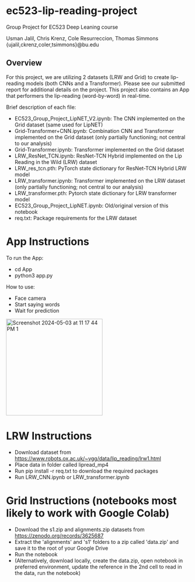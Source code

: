 # ec523-lip-reading-project
Group Project for EC523 Deep Leaning course

Usman Jalil, Chris Krenz, Cole Resurreccion, Thomas Simmons
{ujalil,ckrenz,coler,tsimmons}@bu.edu


## Overview

For this project, we are utilizing 2 datasets (LRW and Grid) to create lip-reading models (both CNNs and a Transformer).  Please see our submitted report for additional details on the project.  This project also contains an App that performers the lip-reading (word-by-word) in real-time.

Brief description of each file: 
 - EC523_Group_Project_LipNET_V2.ipynb: The CNN implemented on the Grid dataset (same used for LipNET)
 - Grid-Transformer+CNN.ipynb: Combination CNN and Transformer implemented on the Grid dataset (only partially functioning; not central to our analysis)
 - Grid-Transformer.ipynb: Transformer implemented on the Grid dataset
 - LRW_ResNet_TCN.ipynb: ResNet-TCN Hybrid implemented on the Lip Reading in the Wild (LRW) dataset
 - LRW_res_tcn.pth: PyTorch state dictionary for ResNet-TCN Hybrid LRW model
 - LRW_transformer.ipynb: Transformer implemented on the LRW dataset (only partially functioning; not central to our analysis)
 - LRW_transformer.pth: Pytorch state dictionary for LRW transformer model
 - EC523_Group_Project_LipNET.ipynb: Old/original version of this notebook
 - req.txt: Package requirements for the LRW dataset


# App Instructions

To run the App:
- cd App
- python3 app.py

How to use: 
- Face camera
- Start saying words
- Wait for prediction 

<img width="264" alt="Screenshot 2024-05-03 at 11 17 44 PM 1" src="https://github.com/chris-krenz/ec523-lip-reading-project/assets/74789609/bd4d7c17-f51e-443a-beb1-6d070a8b85d2">


# LRW Instructions

- Download dataset from https://www.robots.ox.ac.uk/~vgg/data/lip_reading/lrw1.html
- Place data in folder called lipread_mp4
- Run pip install -r req.txt to download the required packages
- Run LRW_CNN.ipynb or LRW_transformer.ipynb


# Grid Instructions (notebooks most likely to work with Google Colab)

- Download the s1.zip and alignments.zip datasets from https://zenodo.org/records/3625687
- Extract the 'alignments' and 's1' folders to a zip called 'data.zip' and save it to the root of your Google Drive
- Run the notebook
- (Alternatively, download locally, create the data.zip, open notebook in preferred environment, update the reference in the 2nd cell to read in the data, run the notebook)
